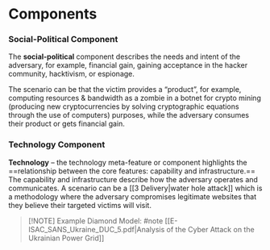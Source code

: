 # Components

### Social-Political Component

The **social-political** component describes the needs and intent of the adversary, for example, financial gain, gaining acceptance in the hacker community, hacktivism, or espionage. 

The scenario can be that the victim provides a “product”, for example, computing resources & bandwidth as a zombie in a botnet for crypto mining (producing new cryptocurrencies by solving cryptographic equations through the use of computers) purposes, while the adversary consumes their product or gets financial gain.

### Technology Component

**Technology** – the technology meta-feature or component highlights the ==relationship between the core features: capability and infrastructure.== The capability and infrastructure describe how the adversary operates and communicates. A scenario can be a [[3 Delivery|water hole attack]] which is a methodology where the adversary compromises legitimate websites that they believe their targeted victims will visit.

> [!NOTE] Example Diamond Model: #note 
> [[E-ISAC_SANS_Ukraine_DUC_5.pdf|Analysis of the Cyber Attack on the Ukrainian Power Grid]]

